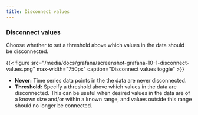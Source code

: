 ```yaml
---
title: Disconnect values
---
```


### Disconnect values

Choose whether to set a threshold above which values in the data should be disconnected.

{{< figure src="/media/docs/grafana/screenshot-grafana-10-1-disconnect-values.png" max-width="750px" caption="Disconnect values toggle" >}}

- **Never:** Time series data points in the the data are never disconnected.
- **Threshold:** Specify a threshold above which values in the data are disconnected. This can be useful when desired values in the data are of a known size and/or within a known range, and values outside this range should no longer be connected.
